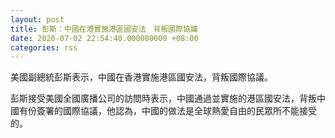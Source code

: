 ```yaml
---
layout: post
title: 彭斯：中國在港實施港區國安法　背叛國際協議
date: 2020-07-02 22:54:40.000000000 +08:00
categories: rss
---
```


美國副總統彭斯表示，中國在香港實施港區國安法，背叛國際協議。

彭斯接受美國全國廣播公司的訪問時表示，中國通過並實施的港區國安法，背叛中國有份簽署的國際協議，他認為，中國的做法是全球熱愛自由的民眾所不能接受的。
